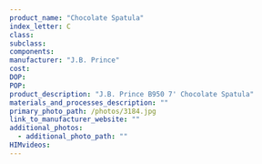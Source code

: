 ```yaml
---
product_name: "Chocolate Spatula"
index_letter: C
class: 
subclass: 
components:
manufacturer: "J.B. Prince"
cost: 
DOP: 
POP: 
product_description: "J.B. Prince B950 7' Chocolate Spatula"
materials_and_processes_description: ""
primary_photo_path: /photos/3184.jpg
link_to_manufacturer_website: ""
additional_photos:
  - additional_photo_path: ""
HIMvideos:
---
```

